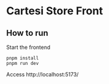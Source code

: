 # Cartesi Store Front



## How to run

Start the frontend

```shell
pnpm install
pnpm run dev
```

Access http://localhost:5173/